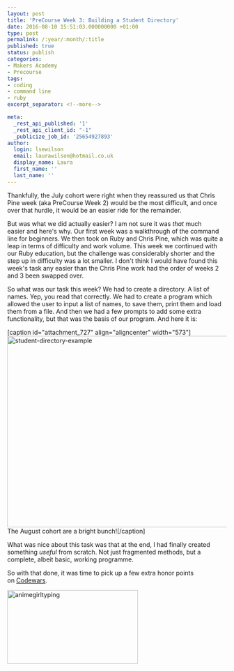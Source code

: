 ```yaml
---
layout: post
title: 'PreCourse Week 3: Building a Student Directory'
date: 2016-08-10 15:51:03.000000000 +01:00
type: post
permalink: /:year/:month/:title
published: true
status: publish
categories:
- Makers Academy
- Precourse
tags:
- coding
- command line
- ruby
excerpt_separator: <!--more-->

meta:
  _rest_api_published: '1'
  _rest_api_client_id: "-1"
  _publicize_job_id: '25654927893'
author:
  login: lsewilson
  email: laurawilson@hotmail.co.uk
  display_name: Laura
  first_name: ''
  last_name: ''
---
```

<p>Thankfully, the July cohort were right when they reassured us that Chris Pine week (aka PreCourse Week 2) would be the most difficult, and once over that hurdle, it would be an easier ride for the remainder.</p>
<p><!--more--></p>
<p>But was what we did actually easier? I am not sure it was <em>that</em> much easier and here's why. Our first week was a walkthrough of the command line for beginners. We then took on Ruby and Chris Pine, which was quite a leap in terms of difficulty and work volume. This week we continued with our Ruby education, but the challenge was considerably shorter and the step up in difficulty was a lot smaller. I don't think I would have found this week's task any easier than the Chris Pine work had the order of weeks 2 and 3 been swapped over.</p>
<p>So what was our task this week? We had to create a directory. A list of names. Yep, you read that correctly. We had to create a program which allowed the user to input a list of names, to save them, print them and load them from a file. And then we had a few prompts to add some extra functionality, but that was the basis of our program. And here it is:</p>
<p>[caption id="attachment_727" align="aligncenter" width="573"]<img class=" size-full wp-image-727 aligncenter" src="{{ site.baseurl }}/assets/student-directory-example1.png" alt="student-directory-example" width="573" height="439" /> The August cohort are a bright bunch![/caption]</p>
<p>What was nice about this task was that at the end, I had finally created something <em>useful </em>from scratch. Not just fragmented methods, but a complete, albeit basic, working programme.</p>
<p>So with that done, it was time to pick up a few extra honor points on <a href="https://www.codewars.com/">Codewars</a>.</p>
<p><img class="alignnone size-full wp-image-605 aligncenter" src="{{ site.baseurl }}/assets/animegirltyping.gif" alt="animegirltyping" width="300" height="169" /></p>

